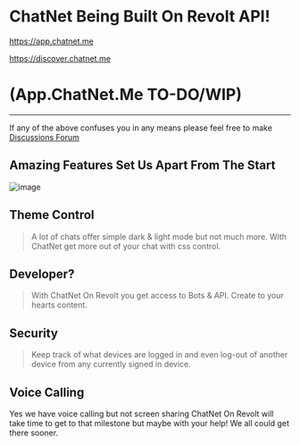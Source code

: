 # ChatNet Being Built On Revolt API!
https://app.chatnet.me

https://discover.chatnet.me

# (App.ChatNet.Me TO-DO/WIP)

---
If any of the above confuses you in any means please feel free to make [Discussions Forum](https://github.com/DisListMe/ChatNet/discussions)

## Amazing Features Set Us Apart From The Start
![image](https://user-images.githubusercontent.com/70344872/154786461-6a8a1e6c-6867-4882-9dd1-6ecfeed0da49.png)

## Theme Control
> A lot of chats offer simple dark & light mode but not much more. With ChatNet get more out of your chat with css control.

## Developer?
> With ChatNet On Revolt you get access to Bots & API. Create to your hearts content.

## Security
> Keep track of what devices are logged in and even log-out of another device from any currently signed in device.

## Voice Calling
Yes we have voice calling but not screen sharing ChatNet On Revolt will take time to get to that milestone but maybe with your help! We all could get there sooner.

